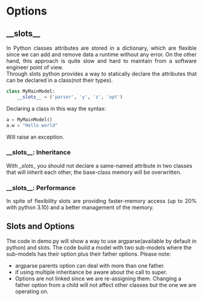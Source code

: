 # Options

## \_\_slots_\_
<div style="text-align: justify">
In Python classes attributes are stored in a dictionary, which are flexible since we can add and remove data a
runtime without any error. On the other hand, this approach is quite slow and hard to maintain from a software engineer
point of view. <br>
Through slots python provides a way to statically declare the attributes that can be declared in a class(not their types).
</div>

``` python
class MyMainModel:
    __slots__ = ('parser', 'y', 'z', 'opt')
```

Declaring a class in this way the syntax:

``` python
a = MyMainModel()
a.w = "Hello world"
```

Will raise an exception.

### \_\_slots\_\_: Inheritance
With _\_slots__ you should not declare a same-named attribute in two classes that will inherit each other,
the base-class memory will be overwritten. 


### \_\_slots\_\_: Performance
<div style="text-align: justify">
In spite of flexibility slots are providing faster-memory access (up to 20% with python 3.10) and a better management of
the memory.  
</div>

## Slots and Options
The code in demo.py will show a way to use argparse(available by default in python) and slots. The code build a model with two
sub-models where the sub-models has their option plus their father options. Please note:
- argparse parents option can deal with more than one father. 
- if using multiple inheritance be aware about the call to super.
- Options are not linked since we are re-assigning them. Changing a father option from a child will not affect other classes but the 
one we are operating on.
